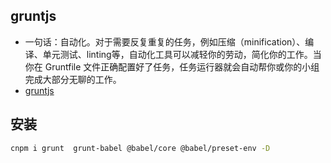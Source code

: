## gruntjs
- 一句话：自动化。对于需要反复重复的任务，例如压缩（minification）、编译、单元测试、linting等，自动化工具可以减轻你的劳动，简化你的工作。当你在 Gruntfile 文件正确配置好了任务，任务运行器就会自动帮你或你的小组完成大部分无聊的工作。
- [gruntjs](https://www.gruntjs.net)


## 安装
```sh
cnpm i grunt  grunt-babel @babel/core @babel/preset-env -D
```
